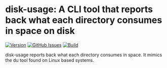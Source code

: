 # disk-usage: A CLI tool that reports back what each directory consumes in space on disk

[![Version](https://img.shields.io/github/v/release/dcjulian29/disk-usage)](https://github.com/dcjulian29/disk-usage/releases)
[![GitHub Issues](https://img.shields.io/github/issues-raw/dcjulian29/disk-usage.svg)](https://github.com/dcjulian29/disk-usage/issues)
[![Build](https://github.com/dcjulian29/disk-usage/actions/workflows/build.yml/badge.svg)](https://github.com/dcjulian29/disk-usage/actions/workflows/build.yml)

disk-usage reports back what each directory consumes in space. It mimics the du tool found on Linux based systems.
